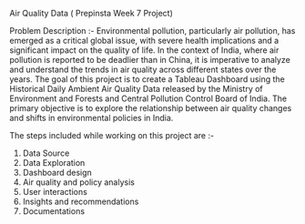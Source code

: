Air Quality Data ( Prepinsta Week 7 Project)

Problem Description :- Environmental pollution, particularly air pollution, has emerged as a critical global issue, with severe health implications and a significant impact on the quality of life. In the context of India, where air pollution is reported to be deadlier than in China, it is imperative to analyze and understand the trends in air quality across different states over the years. The goal of this project is to create a Tableau Dashboard using the Historical Daily Ambient Air Quality Data released by the Ministry of Environment and Forests and Central Pollution Control Board of India. The primary objective is to explore the relationship between air quality changes and shifts in environmental policies in India.

The steps included while working on this project are :-
1) Data Source
2) Data Exploration
3) Dashboard design
4) Air quality and policy analysis
5) User interactions
6) Insights and recommendations
7) Documentations
